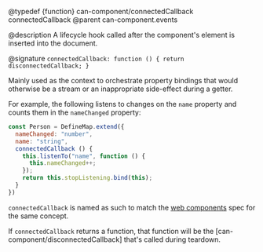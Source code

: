@typedef {function} can-component/connectedCallback connectedCallback
@parent can-component.events

@description A lifecycle hook called after the component's element is inserted into the document.

@signature `connectedCallback: function () { return disconnectedCallback; }`

Mainly used as the context to orchestrate property bindings that would
otherwise be a stream or an inappropriate side-effect during a getter.

For example, the following listens to changes on the `name` property
and counts them in the `nameChanged` property:

```js
const Person = DefineMap.extend({
  nameChanged: "number",
  name: "string",
  connectedCallback () {
    this.listenTo("name", function () {
      this.nameChanged++;
    });
    return this.stopListening.bind(this);
  }
})
```

`connectedCallback` is named as such to match the [web components](https://developers.google.com/web/fundamentals/web-components/customelements#reactions) spec for the same concept.

If `connectedCallback` returns a function, that function will be the [can-component/disconnectedCallback] that's called during teardown.
